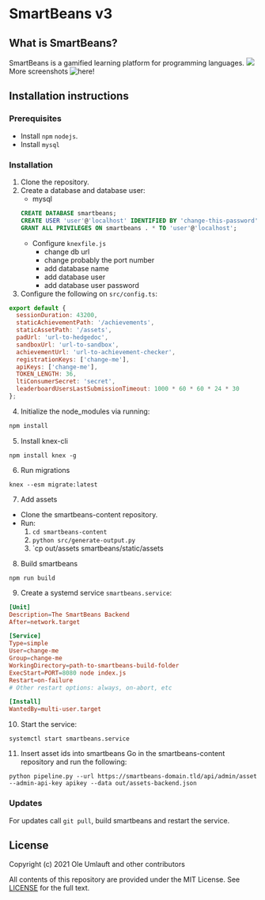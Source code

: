 # SmartBeans v3

## What is SmartBeans?

SmartBeans is a gamified learning platform for programming languages.
![](https://github.com/SmartBeansGoe/smartbeans/blob/main/screenshots/dashboard.png)
More screenshots ![here](https://github.com/SmartBeansGoe/smartbeans/blob/main/screenshots)!

## Installation instructions

### Prerequisites

- Install `npm` `nodejs`.
- Install `mysql`

### Installation

1. Clone the repository.
2. Create a database and database user:
   - mysql
   ```sql
   CREATE DATABASE smartbeans;
   CREATE USER 'user'@'localhost' IDENTIFIED BY 'change-this-password';
   GRANT ALL PRIVILEGES ON smartbeans . * TO 'user'@'localhost';
   ```
   - Configure `knexfile.js`
     - change db url
     - change probably the port number
     - add database name
     - add database user
     - add database user password
3. Configure the following on `src/config.ts`:

```js
export default {
  sessionDuration: 43200,
  staticAchievementPath: '/achievements',
  staticAssetPath: '/assets',
  padUrl: 'url-to-hedgedoc',
  sandboxUrl: 'url-to-sandbox',
  achievementUrl: 'url-to-achievement-checker',
  registrationKeys: ['change-me'],
  apiKeys: ['change-me'],
  TOKEN_LENGTH: 36,
  ltiConsumerSecret: 'secret',
  leaderboardUsersLastSubmissionTimeout: 1000 * 60 * 60 * 24 * 30
};
```

4. Initialize the node_modules via running:

```bash
npm install
```

5. Install knex-cli

```
npm install knex -g
```

6. Run migrations

```
knex --esm migrate:latest
```

7. Add assets

- Clone the smartbeans-content repository.
- Run:
  1. `cd smartbeans-content`
  2. `python src/generate-output.py`
  3. `cp out/assets smartbeans/static/assets

8. Build smartbeans

```
npm run build
```

9. Create a systemd service `smartbeans.service`:

```toml
[Unit]
Description=The SmartBeans Backend
After=network.target

[Service]
Type=simple
User=change-me
Group=change-me
WorkingDirectory=path-to-smartbeans-build-folder
ExecStart=PORT=8080 node index.js
Restart=on-failure
# Other restart options: always, on-abort, etc

[Install]
WantedBy=multi-user.target
```

10. Start the service:

```
systemctl start smartbeans.service
```

11. Insert asset ids into smartbeans
    Go in the smartbeans-content repository and run the following:

```
python pipeline.py --url https://smartbeans-domain.tld/api/admin/asset --admin-api-key apikey --data out/assets-backend.json
```

### Updates

For updates call `git pull`, build smartbeans and restart the service.

## License

Copyright (c) 2021 Ole Umlauft and other contributors

All contents of this repository are provided under the MIT License. See [LICENSE](https://github.com/SmartBeansGoe/smartbeans/blob/main/LICENSE) for the full text.
